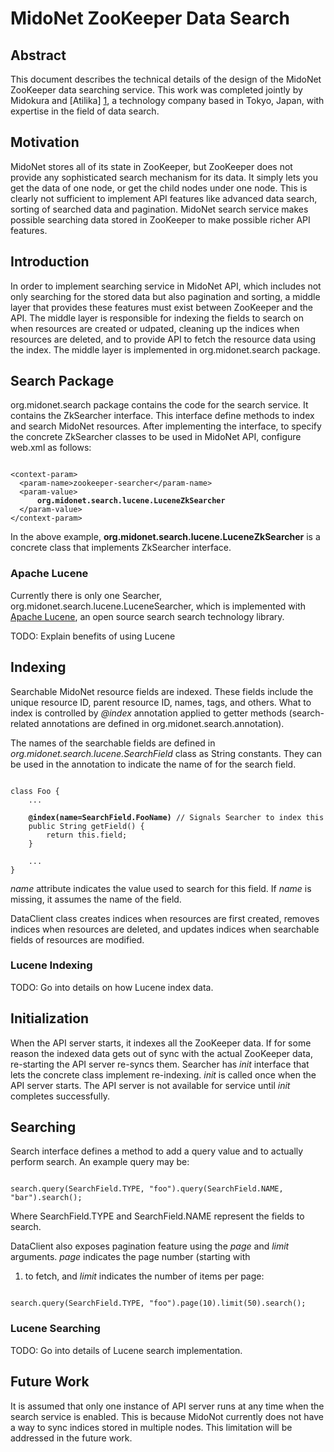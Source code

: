 # MidoNet ZooKeeper Data Search

## Abstract

This document describes the technical details of the design of the MidoNet
ZooKeeper data searching service.  This work was completed jointly by Midokura
and [Atilika] [1], a technology company based in Tokyo, Japan, with expertise in
the field of data search.


## Motivation

MidoNet stores all of its state in ZooKeeper, but ZooKeeper does not provide any
sophisticated search mechanism for its data.  It simply lets you get the data of
one node, or get the child nodes under one node.  This is clearly not sufficient
to implement API features like advanced data search, sorting of searched data
and pagination.  MidoNet search service makes possible searching data stored in
ZooKeeper to make possible richer API features.


## Introduction

In order to implement searching service in MidoNet API, which includes not only
searching for the stored data but also pagination and sorting, a middle layer
that provides these features must exist between ZooKeeper and the API.  The
middle layer is responsible for indexing the fields to search on when resources
are created or udpated, cleaning up the indices when resources are deleted, and
to provide API to fetch the resource data using the index.  The middle layer is
implemented in org.midonet.search package.


## Search Package

org.midonet.search package contains the code for the search service.  It
contains the ZkSearcher interface.  This interface define methods to
index and search MidoNet resources.  After implementing the interface, to
specify the concrete ZkSearcher classes to be used in MidoNet API,
configure web.xml as follows:

<pre><code>
&lt;context-param&gt;
  &lt;param-name&gt;zookeeper-searcher&lt;/param-name&gt;
  &lt;param-value&gt;
      <b>org.midonet.search.lucene.LuceneZkSearcher</b>
  &lt;/param-value&gt;
&lt;/context-param&gt;
</code></pre>

In the above example, <b>org.midonet.search.lucene.LuceneZkSearcher</b> is a
concrete class that implements ZkSearcher interface.



### Apache Lucene

Currently there is only one Searcher, org.midonet.search.lucene.LuceneSearcher,
which is implemented with [Apache Lucene][2], an open source search search
technology library.

TODO: Explain benefits of using Lucene


## Indexing

Searchable MidoNet resource fields are indexed.  These fields include the
unique resource ID, parent resource ID, names, tags, and others.  What to
index is controlled by <i>@index</i> annotation applied to getter methods
(search-related annotations are defined in org.midonet.search.annotation).

The names of the searchable fields are defined in
<i>org.midonet.search.lucene.SearchField</i> class as String constants.
They can be used in the annotation to indicate the name of for the search
field.


<pre><code>
class Foo {
    ...

    <b>@index(name=SearchField.FooName)</b> // Signals Searcher to index this
    public String getField() {
        return this.field;
    }

    ...
}
</code></pre>

<i>name</i> attribute indicates the value used to search for this field.
If <i>name</i> is missing, it assumes the name of the field.

DataClient class creates indices when resources are first created, removes
indices when resources are deleted, and updates indices when searchable
fields of resources are modified.

### Lucene Indexing

TODO: Go into details on how Lucene index data.


## Initialization

When the API server starts, it indexes all the ZooKeeper data.  If for some
reason the indexed data gets out of sync with the actual ZooKeeper data,
re-starting the API server re-syncs them.  Searcher has <i>init</i> interface
that lets the concrete class implement re-indexing.  <i>init</i> is called
once when the API server starts.  The API server is not available for service
until <i>init</i> completes successfully.


## Searching

Search interface defines a method to add a query value and to actually
perform search.  An example query may be:

<pre><code>
search.query(SearchField.TYPE, "foo").query(SearchField.NAME, "bar").search();
</code></pre>

Where SearchField.TYPE and SearchField.NAME represent the fields to search.


DataClient also exposes pagination feature using the <i>page</i> and
<i>limit</i> arguments.  <i>page</i> indicates the page number (starting with
1) to fetch, and <i>limit</i> indicates the number of items per page:

<pre><code>
search.query(SearchField.TYPE, "foo").page(10).limit(50).search();
</code></pre>


### Lucene Searching

TODO: Go into details of Lucene search implementation.


## Future Work

It is assumed that only one instance of API server runs at any time when the
search service is enabled.  This is because MidoNot currently does not have a
way to sync indices stored in multiple nodes.  This limitation will be addressed
in the future work.

[1]: http://www.atilika.com/
[2]: http://lucene.apache.org/